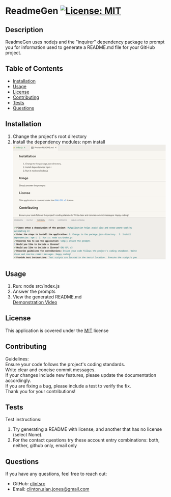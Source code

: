 
# ReadmeGen [![License: MIT](https://img.shields.io/badge/License-MIT-yellow.svg)](https://opensource.org/licenses/MIT)

## Description

ReadmeGen uses nodejs and the "inquirer" dependency package to prompt you for information used to generate a README.md file for your GitHub project.

## Table of Contents

- [Installation](#installation)
- [Usage](#usage)
- [License](#license)
- [Contributing](#contributing)
- [Tests](#tests)
- [Questions](#questions)


## Installation

1. Change the project's root directory  
2. Install the dependency modules: npm install  
![alt text](assets/images/screenshot.png)

## Usage

1. Run: node src/index.js  
2. Answer the prompts  
3. View the generated README.md  
[Demonstration Video](https://drive.google.com/file/d/1g8EP_mkyd3oHk4iQe3Qgrvbv_yjhvNCx/view)

## License

This application is covered under the [MIT](https://opensource.org/licenses/MIT) license

## Contributing

Guidelines:  
Ensure your code follows the project's coding standards.  
Write clear and concise commit messages.  
If your changes include new features, please update the documentation accordingly.  
If you are fixing a bug, please include a test to verify the fix.  
Thank you for your contributions!

## Tests

Test instructions:  
1. Try generating a README with license, and another that has no license (select None).  
2. For the contact questions try these account entry combinations: both, neither, github only, email only

## Questions

If you have any questions, feel free to reach out: 
- GitHub: [clintsrc](https://github.com/clintsrc)  
- Email: clinton.alan.jones@gmail.com

